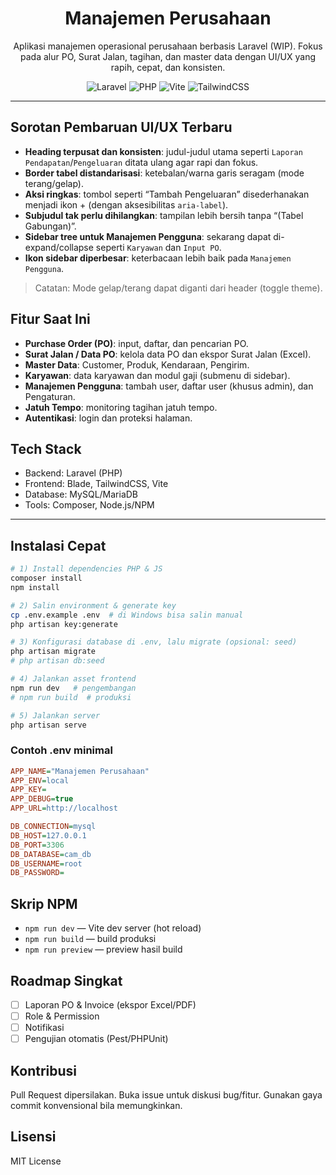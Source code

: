 <div align="center">

# Manajemen Perusahaan

Aplikasi manajemen operasional perusahaan berbasis Laravel (WIP). Fokus pada alur PO, Surat Jalan, tagihan, dan master data dengan UI/UX yang rapih, cepat, dan konsisten.

![Laravel](https://img.shields.io/badge/Laravel-10-red?logo=laravel)
![PHP](https://img.shields.io/badge/PHP-8.2-777bb4?logo=php)
![Vite](https://img.shields.io/badge/Vite-Frontend-646cff?logo=vite)
![TailwindCSS](https://img.shields.io/badge/TailwindCSS-3-38b2ac?logo=tailwind-css)

</div>

---

## Sorotan Pembaruan UI/UX Terbaru
- **Heading terpusat dan konsisten**: judul-judul utama seperti `Laporan Pendapatan`/`Pengeluaran` ditata ulang agar rapi dan fokus.
- **Border tabel distandarisasi**: ketebalan/warna garis seragam (mode terang/gelap).
- **Aksi ringkas**: tombol seperti “Tambah Pengeluaran” disederhanakan menjadi ikon + (dengan aksesibilitas `aria-label`).
- **Subjudul tak perlu dihilangkan**: tampilan lebih bersih tanpa “(Tabel Gabungan)”.
- **Sidebar tree untuk Manajemen Pengguna**: sekarang dapat di-expand/collapse seperti `Karyawan` dan `Input PO`.
- **Ikon sidebar diperbesar**: keterbacaan lebih baik pada `Manajemen Pengguna`.

> Catatan: Mode gelap/terang dapat diganti dari header (toggle theme).

## Fitur Saat Ini
- **Purchase Order (PO)**: input, daftar, dan pencarian PO.
- **Surat Jalan / Data PO**: kelola data PO dan ekspor Surat Jalan (Excel).
- **Master Data**: Customer, Produk, Kendaraan, Pengirim.
- **Karyawan**: data karyawan dan modul gaji (submenu di sidebar).
- **Manajemen Pengguna**: tambah user, daftar user (khusus admin), dan Pengaturan.
- **Jatuh Tempo**: monitoring tagihan jatuh tempo.
- **Autentikasi**: login dan proteksi halaman.

## Tech Stack
- Backend: Laravel (PHP)
- Frontend: Blade, TailwindCSS, Vite
- Database: MySQL/MariaDB
- Tools: Composer, Node.js/NPM

---

## Instalasi Cepat
```bash
# 1) Install dependencies PHP & JS
composer install
npm install

# 2) Salin environment & generate key
cp .env.example .env  # di Windows bisa salin manual
php artisan key:generate

# 3) Konfigurasi database di .env, lalu migrate (opsional: seed)
php artisan migrate
# php artisan db:seed

# 4) Jalankan asset frontend
npm run dev   # pengembangan
# npm run build  # produksi

# 5) Jalankan server
php artisan serve
```

### Contoh .env minimal
```ini
APP_NAME="Manajemen Perusahaan"
APP_ENV=local
APP_KEY=
APP_DEBUG=true
APP_URL=http://localhost

DB_CONNECTION=mysql
DB_HOST=127.0.0.1
DB_PORT=3306
DB_DATABASE=cam_db
DB_USERNAME=root
DB_PASSWORD=
```

## Skrip NPM
- `npm run dev` — Vite dev server (hot reload)
- `npm run build` — build produksi
- `npm run preview` — preview hasil build

## Roadmap Singkat
- [ ] Laporan PO & Invoice (ekspor Excel/PDF)
- [ ] Role & Permission
- [ ] Notifikasi
- [ ] Pengujian otomatis (Pest/PHPUnit)

## Kontribusi
Pull Request dipersilakan. Buka issue untuk diskusi bug/fitur. Gunakan gaya commit konvensional bila memungkinkan.

## Lisensi
MIT License
